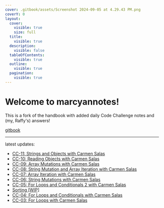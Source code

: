 ```yaml
---
cover: .gitbook/assets/Screenshot 2024-09-05 at 4.29.43 PM.png
coverY: 0
layout:
  cover:
    visible: true
    size: full
  title:
    visible: true
  description:
    visible: false
  tableOfContents:
    visible: true
  outline:
    visible: true
  pagination:
    visible: true
---
```


# Welcome to **marcyannotes**!

This is a fork of the handbook with added daily Code Challenge notes and (my, Raffy's) answers!

[gitbook](https://raffycastlee.gitbook.io/marcyannotes)

---

latest updates:

- [CC-11: Strings and Objects with Carmen Salas](codechallenge-curriculum/unit-2/20241022.md)
- [CC-10: Reading Objects with Carmen Salas](codechallenge-curriculum/unit-2/20241021.md)
- [CC-09: Array Mutations with Carmen Salas](codechallenge-curriculum/unit-2/20241017.md)
- [CC-08: String Mutation and Array Iteration with Carmen Salas](codechallenge-curriculum/unit-2/20241016.md)
- [CC-07: Array Iteration with Carmen Salas](codechallenge-curriculum/unit-2/20241015.md)
- [CC-06: String Mutations with Carmen Salas](codechallenge-curriculum/unit-2/20241010.md)
- [CC-05: For Loops and Conditionals 2 with Carmen Salas](codechallenge-curriculum/unit-1/20241009.md)
- [Sorting [WIP]](codechallenge-curriculum/sorting.md)
- [CC-04: For Loops and Conditionals with Carmen Salas](codechallenge-curriculum/unit-1/20241008.md)
- [CC-03: For Loops with Carmen Salas](codechallenge-curriculum/unit-1/20241007.md)

